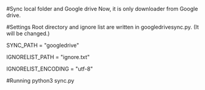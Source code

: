 #Sync local folder and Google drive
Now, it is only downloader from Google drive.

#Settings
Root directory and ignore list are written in googledrivesync.py.
(It will be changed.)

SYNC_PATH = "googledrive"

IGNORELIST_PATH = "ignore.txt"

IGNORELIST_ENCODING = "utf-8"


#Running
python3 sync.py
